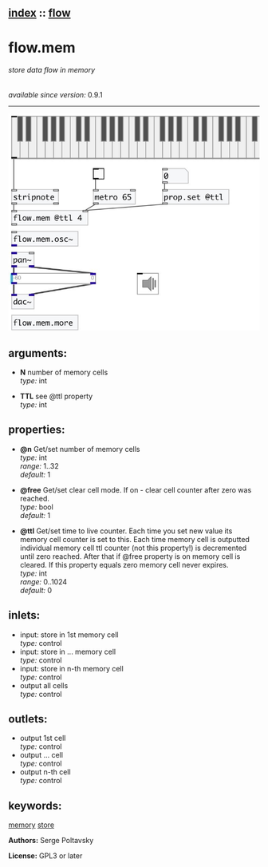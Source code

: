 [index](index.html) :: [flow](category_flow.html)
---

# flow.mem

###### store data flow in memory

*available since version:* 0.9.1

---




[![example](../examples/img/flow.mem.jpg)](../examples/pd/flow.mem.pd)



## arguments:

* **N**
number of memory cells<br>
_type:_ int<br>

* **TTL**
see @ttl property<br>
_type:_ int<br>





## properties:

* **@n** 
Get/set number of memory cells<br>
_type:_ int<br>
_range:_ 1..32<br>
_default:_ 1<br>

* **@free** 
Get/set clear cell mode. If on - clear cell counter after zero was reached.<br>
_type:_ bool<br>
_default:_ 1<br>

* **@ttl** 
Get/set time to live counter. Each time you set new value its memory cell counter is
set to this. Each time memory cell is outputted individual memory cell ttl
counter (not this property!) is decremented until zero reached. After that if
@free property is on memory cell is cleared. If this property equals zero
memory cell never expires.<br>
_type:_ int<br>
_range:_ 0..1024<br>
_default:_ 0<br>



## inlets:

* input: store in 1st memory cell<br>
_type:_ control
* input: store in ... memory cell<br>
_type:_ control
* input: store in n-th memory cell<br>
_type:_ control
* output all cells<br>
_type:_ control



## outlets:

* output 1st cell<br>
_type:_ control
* output ... cell<br>
_type:_ control
* output n-th cell<br>
_type:_ control



## keywords:

[memory](keywords/memory.html)
[store](keywords/store.html)






**Authors:** Serge Poltavsky




**License:** GPL3 or later






